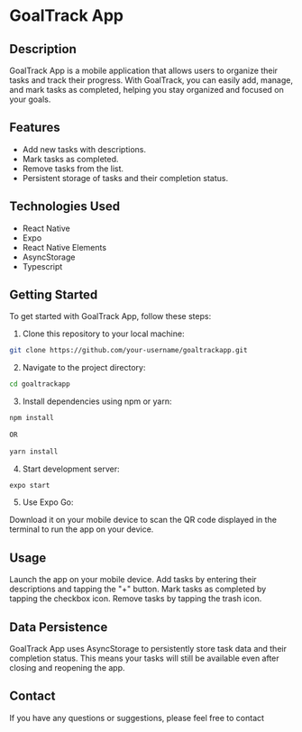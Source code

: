 # GoalTrack App

## Description

GoalTrack App is a mobile application that allows users to organize their tasks and track their progress. With GoalTrack, you can easily add, manage, and mark tasks as completed, helping you stay organized and focused on your goals.

## Features

- Add new tasks with descriptions.
- Mark tasks as completed.
- Remove tasks from the list.
- Persistent storage of tasks and their completion status.

## Technologies Used

- React Native
- Expo
- React Native Elements
- AsyncStorage
- Typescript

## Getting Started

To get started with GoalTrack App, follow these steps:

1. Clone this repository to your local machine:
```bash
git clone https://github.com/your-username/goaltrackapp.git     
```

2. Navigate to the project directory:
```bash
cd goaltrackapp
```  
 
3. Install dependencies using npm or yarn:
```bash
npm install
 
OR
 
yarn install
```  

4. Start development server:
```bash
expo start
```  

5. Use Expo Go:

Download it on your mobile device to scan the QR code displayed in the terminal to run the app on your device.  
  
  
## Usage

Launch the app on your mobile device.
Add tasks by entering their descriptions and tapping the "+" button.
Mark tasks as completed by tapping the checkbox icon.
Remove tasks by tapping the trash icon.

## Data Persistence

GoalTrack App uses AsyncStorage to persistently store task data and their completion status. This means your tasks will still be available even after closing and reopening the app.

## Contact

If you have any questions or suggestions, please feel free to contact 